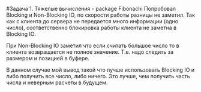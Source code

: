 #Задача 1. Тяжелые вычисления - package Fibonachi
Попробовал Blocking и Non-Blocking IO, по
скорости работы разницы не заметил.
Так как с клиента до сервера не передается много информации
(одно число), соответственно блокировка работы клиента не заметна 
в Blocking IO.

При Non-Blocking IO заметил что если считать большое число 
то в клиента возвращается не полное значение.
Т.е. надо следить за размером и позицией в буфере.

В данном случае мой вывод такой что лучше использовать Blocking IO
и либо получить все число, либо ничего.
Это лучше, чем получить часть числа и неверным расчеты в будущем.